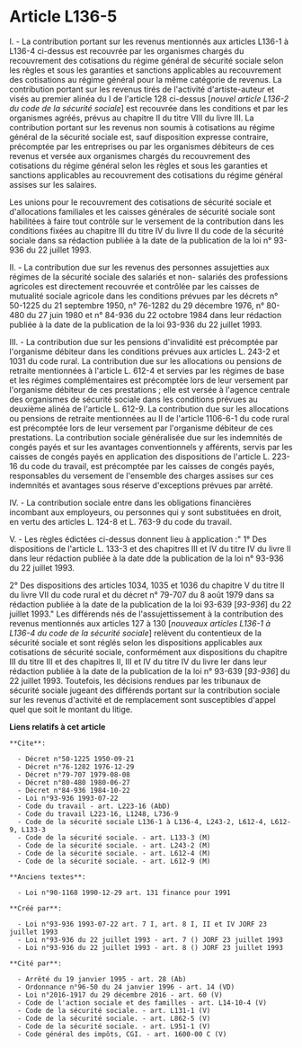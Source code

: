 # Article L136-5

I. - La contribution portant sur les revenus mentionnés aux articles L136-1 à L136-4 ci-dessus est recouvrée par les
organismes chargés du recouvrement des cotisations du régime général de sécurité sociale selon les règles et sous les
garanties et sanctions applicables au recouvrement des cotisations au régime général pour la même catégorie de revenus. La
contribution portant sur les revenus tirés de l'activité d'artiste-auteur et visés au premier alinéa du I de l'article 128
ci-dessus [*nouvel article L136-2 du code de la sécurité sociale*] est recouvrée dans les conditions et par les organismes
agréés, prévus au chapitre II du titre VIII du livre III. La contribution portant sur les revenus non soumis à cotisations au
régime général de la sécurité sociale est, sauf disposition expresse contraire, précomptée par les entreprises ou par les
organismes débiteurs de ces revenus et versée aux organismes chargés du recouvrement des cotisations du régime général selon
les règles et sous les garanties et sanctions applicables au recouvrement des cotisations du régime général assises sur les
salaires.

Les unions pour le recouvrement des cotisations de sécurité sociale et d'allocations familiales et les caisses générales de
sécurité sociale sont habilitées à faire tout contrôle sur le versement de la contribution dans les conditions fixées au
chapitre III du titre IV du livre II du code de la sécurité sociale dans sa rédaction publiée à la date de la publication de
la loi n° 93-936 du 22 juillet 1993.

II. - La contribution due sur les revenus des personnes assujetties aux régimes de la sécurité sociale des salariés et non-
salariés des professions agricoles est directement recouvrée et contrôlée par les caisses de mutualité sociale agricole dans
les conditions prévues par les décrets n° 50-1225 du 21 septembre 1950, n° 76-1282 du 29 décembre 1976, n° 80-480 du 27 juin
1980 et n° 84-936 du 22 octobre 1984 dans leur rédaction publiée à la date de la publication de la loi 93-936 du 22 juillet
1993.

III. - La contribution due sur les pensions d'invalidité est précomptée par l'organisme débiteur dans les conditions prévues
aux articles L. 243-2 et 1031 du code rural. La contribution due sur les allocations ou pensions de retraite mentionnées à
l'article L. 612-4 et servies par les régimes de base et les régimes complémentaires est précomptée lors de leur versement
par l'organisme débiteur de ces prestations ; elle est versée à l'agence centrale des organismes de sécurité sociale dans les
conditions prévues au deuxième alinéa de l'article L. 612-9. La contribution due sur les allocations ou pensions de retraite
mentionnées au II de l'article 1106-6-1 du code rural est précomptée lors de leur versement par l'organisme débiteur de ces
prestations. La contribution sociale généralisée due sur les indemnités de congés payés et sur les avantages conventionnels y
afférents, servis par les caisses de congés payés en application des dispositions de l'article L. 223-16 du code du travail,
est précomptée par les caisses de congés payés, responsables du versement de l'ensemble des charges assises sur ces
indemnités et avantages sous réserve d'exceptions prévues par arrêté.

IV. - La contribution sociale entre dans les obligations financières incombant aux employeurs, ou personnes qui y sont
substituées en droit, en vertu des articles L. 124-8 et L. 763-9 du code du travail.

V. - Les règles édictées ci-dessus donnent lieu à application :"    1° Des dispositions de l'article L. 133-3 et des
chapitres III et IV du titre IV du livre II dans leur rédaction publiée à la date dde la publication de la loi n° 93-936 du
22 juillet 1993.

2° Des dispositions des articles 1034, 1035 et 1036 du chapitre V du titre II du livre VII du code rural et du décret n°
79-707 du 8 août 1979 dans sa rédaction publiée à la date de la publication de la loi 93-639 [*93-936*] du 22 juillet 1993."
Les différends nés de l'assujettissement à la contribution des revenus mentionnés aux articles 127 à 130 [*nouveaux articles
L136-1 à L136-4 du code de la sécurité sociale*] relèvent du contentieux de la sécurité sociale et sont réglés selon les
dispositions applicables aux cotisations de sécurité sociale, conformément aux dispositions du chapitre III du titre III et
des chapitres II, III et IV du titre IV du livre Ier dans leur rédaction publiée à la date de la publication de la loi n°
93-639 [*93-936*] du 22 juillet 1993. Toutefois, les décisions rendues par les tribunaux de sécurité sociale jugeant des
différends portant sur la contribution sociale sur les revenus d'activité et de remplacement sont susceptibles d'appel quel
que soit le montant du litige.

**Liens relatifs à cet article**

	**Cite**:

	  - Décret n°50-1225 1950-09-21
	  - Décret n°76-1282 1976-12-29
	  - Décret n°79-707 1979-08-08
	  - Décret n°80-480 1980-06-27
	  - Décret n°84-936 1984-10-22
	  - Loi n°93-936 1993-07-22
	  - Code du travail - art. L223-16 (AbD)
	  - Code du travail L223-16, L1248, L736-9
	  - Code de la sécurité sociale L136-1 à L136-4, L243-2, L612-4, L612-9, L133-3
	  - Code de la sécurité sociale. - art. L133-3 (M)
	  - Code de la sécurité sociale. - art. L243-2 (M)
	  - Code de la sécurité sociale. - art. L612-4 (M)
	  - Code de la sécurité sociale. - art. L612-9 (M)

	**Anciens textes**:

	  - Loi n°90-1168 1990-12-29 art. 131 finance pour 1991

	**Créé par**:

	  - Loi n°93-936 1993-07-22 art. 7 I, art. 8 I, II et IV JORF 23 juillet 1993
	  - Loi n°93-936 du 22 juillet 1993 - art. 7 () JORF 23 juillet 1993
	  - Loi n°93-936 du 22 juillet 1993 - art. 8 () JORF 23 juillet 1993

	**Cité par**:

	  - Arrêté du 19 janvier 1995 - art. 28 (Ab)
	  - Ordonnance n°96-50 du 24 janvier 1996 - art. 14 (VD)
	  - Loi n°2016-1917 du 29 décembre 2016 - art. 60 (V)
	  - Code de l'action sociale et des familles - art. L14-10-4 (V)
	  - Code de la sécurité sociale. - art. L131-1 (V)
	  - Code de la sécurité sociale. - art. L862-5 (V)
	  - Code de la sécurité sociale. - art. L951-1 (V)
	  - Code général des impôts, CGI. - art. 1600-00 C (V)
